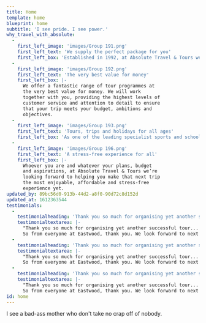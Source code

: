 ```yaml
---
title: Home
template: home
blueprint: home
subtitle: 'I see pride. I see power.'
why_travel_with_absolute:
  -
    first_left_image: 'images/Group 191.png'
    first_left_text: 'We supply the perfect package for you'
    first_left_box: 'Established in 1992, at Absolute Travel & Tours we’re proud to be a privately owned full service travel company with more than 20 years’ experience. We are passionate about travel and committed to supplying the right package for you, your group or your family.'
  -
    first_left_image: 'images/Group 192.png'
    first_left_text: 'The very best value for money'
    first_left_box: |-
      We offer a fantastic range of tour programmes at
      the very best value for money. We will work
      together with you, providing the highest levels of
      customer service and attention to detail to ensure
      that your trip meets your budget, ambitions and
      objectives.
  -
    first_left_image: 'images/Group 193.png'
    first_left_text: 'Tours, trips and holidays for all ages'
    first_left_box: 'As one of the leading specialist sports and school group tour operators in the United Kingdom we organise sports tours, ski trips, activity holidays, music tours and educational tours for clubs, school and college groups of all ages both at home and abroad.'
  -
    first_left_image: 'images/Group 196.png'
    first_left_text: 'A stress-free experience for all'
    first_left_box: |-
      Whoever you are and whatever your plans, budget
      and aspirations, at Absolute Travel & Tours we’re
      looking forward to helping you make that next trip
      the most enjoyable, affordable and stress-free
      experience yet.
updated_by: 89bc56d0-913b-44d2-a8f0-90d72c8d152d
updated_at: 1612363544
testimonials:
  -
    testimonialheading: 'Thank you so much for organising yet another successful tour...'
    testimonialtextarea: |-
      "Thank you so much for organising yet another successful tour... Other than the tour itself, your unwavering commitment to the cause and willingness to assist is endless. You really are a great tour company who place the importance of students experiences at the forefront of everything that you do.
      So from everyone at Eastwood, thank you. We look forward to next year and hopefully working together for many more years to come."  Eastwood Academy
  -
    testimonialheading: 'Thank you so much for organising yet another successful tour...'
    testimonialtextarea: |-
      "Thank you so much for organising yet another successful tour... Other than the tour itself, your unwavering commitment to the cause and willingness to assist is endless. You really are a great tour company who place the importance of students experiences at the forefront of everything that you do.
      So from everyone at Eastwood, thank you. We look forward to next year and hopefully working together for many more years to come."  Eastwood Academy
  -
    testimonialheading: 'Thank you so much for organising yet another successful tour...'
    testimonialtextarea: |-
      "Thank you so much for organising yet another successful tour... Other than the tour itself, your unwavering commitment to the cause and willingness to assist is endless. You really are a great tour company who place the importance of students experiences at the forefront of everything that you do.
      So from everyone at Eastwood, thank you. We look forward to next year and hopefully working together for many more years to come."  Eastwood Academy
id: home
---
```

I see a bad-ass mother who don't take no crap off of nobody.